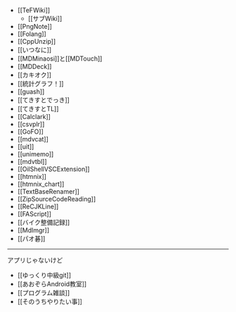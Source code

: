 - [[TeFWiki]]
  - [[サブWiki]]
- [[PngNote]]
- [[Folang]]
- [[CppUnzip]]
- [[いつなに]]
- [[MDMinaosi]]と[[MDTouch]]
- [[MDDeck]]
- [[カキオク]]
- [[統計グラフ！]]
- [[guash]]
- [[てきすとでっき]]
- [[てきすとTL]]
- [[Calclark]]
- [[csvplr]]
- [[GoFO]]
- [[mdvcat]]
- [[uit]]
- [[unimemo]]
- [[mdvtbl]]
- [[OilShellVSCExtension]]
- [[htmnix]]
- [[htmnix_chart]]
- [[TextBaseRenamer]]
- [[ZipSourceCodeReading]]
- [[ReCJKLine]]
- [[FAScript]]
- [[バイク整備記録]]
- [[MdImgr]]
- [[パオ碁]]

----
アプリじゃないけど

- [[ゆっくり中級git]]
- [[あおぞらAndroid教室]]
- [[プログラム雑談]]
- [[そのうちやりたい事]]